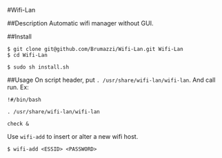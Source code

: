 #Wifi-Lan

##Description
Automatic wifi manager without GUI.

##Install
```
$ git clone git@github.com/Brumazzi/Wifi-Lan.git Wifi-Lan
$ cd Wifi-Lan

$ sudo sh install.sh
```

##Usage
On script header, put `. /usr/share/wifi-lan/wifi-lan`.
And call run.
Ex:
```
!#/bin/bash

. /usr/share/wifi-lan/wifi-lan

check &
```
Use `wifi-add` to insert or alter a new wifi host.
```
$ wifi-add <ESSID> <PASSWORD>
```
